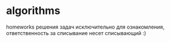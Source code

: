# algorithms
homeworks
решения задач исключительно для ознакомления, ответственность за списывание несет списывающий :)
